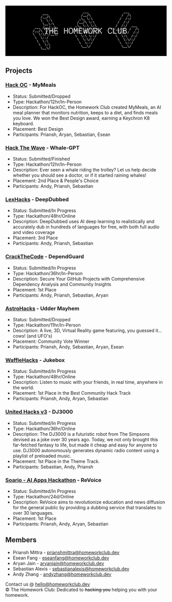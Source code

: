 <img src="media/banner.png"></img>

## Projects
### [Hack OC](https://hackoc.org) - MyMeals
* Status: Submitted/Dropped
* Type: Hackathon/12hr/In-Person
* Description: For HackOC, the Homework Club created MyMeals, an AI meal planner that monitors nutrition, keeps to a diet, and finds meals you love. We won the Best Design award, earning a Keychron K8 keyboard.
* Placement: Best Design
* Participants: Priansh, Aryan, Sebastian, Esean

### [Hack The Wave](https://hackthewave.com) - Whale-GPT
* Status: Submitted/Finished
* Type: Hackathon/12hr/In-Person
* Description: Ever seen a whale riding the trolley? Let us help decide whether you should see a doctor, or if it started raining whales!
* Placement: 2nd Place & People's Choice
* Participants: Andy, Priansh, Sebastian

### [LexHacks](https://lexhackathon.org) - DeepDubbed
* Status: Submitted/In Progress
* Type: Hackathon/48hr/Online
* Description: DeepDubbed uses AI deep learning to realistically and accurately dub in hundreds of languages for free, with both full audio and video coverage
* Placement: 3rd Place
* Participants: Andy, Priansh, Sebastian

### [CrackTheCode](https://crackthecode.dev) - DependGuard
* Status: Submitted/In Progress
* Type: Hackathon/36hr/In-Person
* Description: Secure Your GitHub Projects with Comprehensive Dependency Analysis and Community Insights
* Placement: 1st Place
* Participants: Andy, Priansh, Sebastian, Aryan

### [AstroHacks](https://astrohacks.org) - Udder Mayhem
* Status: Submitted/Dropped
* Type: Hackathon/11hr/In-Person
* Description: A live, 3D, Virtual Reality game featuring, you guessed it... cows! (and UFO's)
* Placement: Community Vote Winner
* Participants: Priansh, Andy, Sebastian, Aryan, Esean

### [WaffleHacks](https://wafflehacks.org) - Jukebox
* Status: Submitted/In Progress
* Type: Hackathon/48hr/Online
* Description: Listen to music with your friends, in real time, anywhere in the world.
* Placement: 1st Place in the Best Community Hack Track
* Participants: Priansh, Andy, Aryan, Sebastian

### [United Hacks v3](https://unitedhacks.hackunited.org/) - DJ3000
* Status: Submitted/In Progress
* Type: Hackathon/36hr/Online
* Description: The DJ3000 is a futuristic robot from The Simpsons devised as a joke over 30 years ago. Today, we not only brought this far-fetched fantasy to life, but made it cheap and easy for anyone to use. DJ3000 autonomously generates dynamic radio content using a playlist of preloaded music.
* Placement: 1st Place in the Theme Track.
* Participants: Sebastian, Andy, Priansh

### [Soario - AI Apps Hackathon](https://soario.devpost.com/) - ReVoice
* Status: Submitted/In Progress
* Type: Hackathon/24d/Online
* Description: ReVoice aims to revolutionize education and news diffusion for the general public by providing a dubbing service that translates to over 30 languages.
* Placement: 1st Place
* Participants: Priansh, Andy, Aryan, Sebastian

## Members
* Priansh Mittra - prianshmittra@homeworkclub.dev
* Esean Fang - eseanfang@homeworkclub.dev
* Aryan Jain - aryanjain@homeworkclub.dev
* Sebastian Alexis - sebastianalexis@homeworkclub.dev
* Andy Zhang - andyzhang@homeworkclub.dev


Contact us @ [hello@homeworkclub.dev](mailto:hello@homeworkclub.dev)<br>
©️ The Homework Club: Dedicated to ~~hacking you~~ helping you with your homework.
